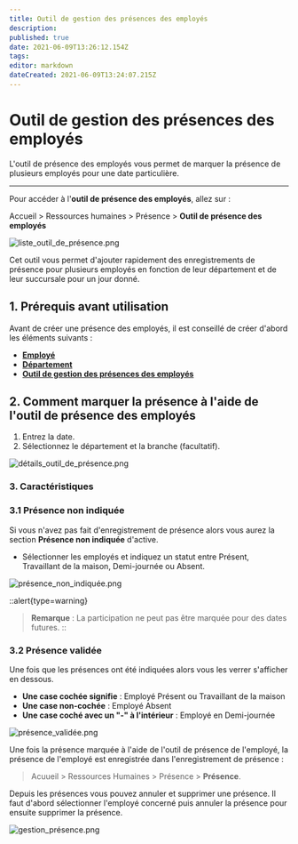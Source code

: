 ```yaml
---
title: Outil de gestion des présences des employés
description: 
published: true
date: 2021-06-09T13:26:12.154Z
tags: 
editor: markdown
dateCreated: 2021-06-09T13:24:07.215Z
---
```


# Outil de gestion des présences des employés

L'outil de présence des employés vous permet de marquer la présence de plusieurs employés pour une date particulière.

---

Pour accéder à l'**outil de présence des employés**, allez sur :

Accueil > Ressources humaines > Présence > **Outil de présence des employés**

![liste_outil_de_présence.png](/content/rh/employee-attendance-tool/liste_outil_de_présence.png)

Cet outil vous permet d'ajouter rapidement des enregistrements de présence pour plusieurs employés en fonction de leur département et de leur succursale pour un jour donné.

## 1. Prérequis avant utilisation

Avant de créer une présence des employés, il est conseillé de créer d'abord les éléments suivants :

- **[Employé](/dokos/hrms/cycle-de-vie/employee)**
- **[Département](/dokos/hrms/parametrage/departement)**
- **[Outil de gestion des présences des employés](/dokos/hrms/quarts-et-presences/employee-attendance-tool)**

## 2. Comment marquer la présence à l'aide de l'outil de présence des employés

1. Entrez la date.
2. Sélectionnez le département et la branche (facultatif).

![détails_outil_de_présence.png](/content/rh/employee-attendance-tool/détails_outil_de_présence.png)

### 3. Caractéristiques

### 3.1 Présence non indiquée

Si vous n'avez pas fait d'enregistrement de présence alors vous aurez la section **Présence non indiquée** d'active.

- Sélectionner les employés et indiquez un statut entre Présent, Travaillant de la maison, Demi-journée ou Absent.

![présence_non_indiquée.png](/content/rh/employee-attendance-tool/présence_non_indiquée.png)

::alert{type=warning}
> **Remarque** : La participation ne peut pas être marquée pour des dates futures.
::

### 3.2 Présence validée

Une fois que les présences ont été indiquées alors vous les verrer s'afficher en dessous. 

- **Une case cochée signifie** : Employé Présent ou Travaillant de la maison
- **Une case non-cochée** : Employé Absent
- **Une case coché avec un "-" à l'intérieur** : Employé en Demi-journée

![présence_validée.png](/content/rh/employee-attendance-tool/présence_validée.png)

Une fois la présence marquée à l'aide de l'outil de présence de l'employé, la présence de l'employé est enregistrée dans l'enregistrement de présence : 

> Acuueil > Ressources Humaines > Présence > **Présence**.

Depuis les présences vous pouvez annuler et supprimer une présence. Il faut d'abord sélectionner l'employé concerné puis annuler la présence pour ensuite supprimer la présence.

![gestion_présence.png](/content/rh/employee-attendance-tool/gestion_présence.png)